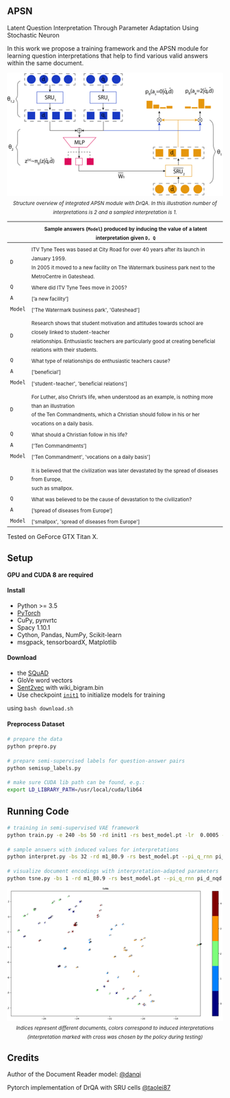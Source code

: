 ## APSN
Latent Question Interpretation Through Parameter Adaptation Using Stochastic Neuron 

In this work we propose a training framework and the APSN module for learning question interpretations that help
to find various valid answers within the same document. 
<p align="center">
<img width=650 src="imgs/apsnQ.jpg"><br>
<i><sub>Structure overview of integrated APSN module with DrQA. In this illustration number of interpretations is 2 and a sampled interpretation is 1.</sub></i><br>
</p>

|| <sub>Sample answers (`Model`) produced by inducing the value of a latent interpretation given `D, Q`</sub>|
| --- | --- |
| `D` | <sub>ITV Tyne Tees was based at City Road for over 40 years after its launch in January 1959.<br>In 2005 it moved to a new facility on The Watermark business park next to the MetroCentre in Gateshead.</sub>|
| `Q` | <sub>Where did ITV Tyne Tees move in 2005?</sub>|
| `A` | <sub>[’a new facility’]</sub> |
| `Model` | <sub>['The Watermark business park', 'Gateshead']</sub> |
|||
| `D` | <sub>Research shows that student motivation and attitudes towards school are closely linked to student-teacher<br> relationships. Enthusiastic teachers are particularly good at creating beneficial relations with their students.</sub>|
| `Q` | <sub>What type of relationships do enthusiastic teachers cause?</sub>|
| `A` | <sub>[’beneficial’]</sub> |
| `Model` | <sub>['student-teacher', 'beneficial relations']</sub> |
|||
| `D` | <sub>For Luther, also Christ’s life, when understood as an example, is nothing more than an illustration<br>of the Ten Commandments, which a Christian should follow in his or her vocations on a daily basis.</sub>|
| `Q` | <sub>What should a Christian follow in his life?</sub>|
| `A` | <sub>[’Ten Commandments’]</sub> |
| `Model` | <sub>['Ten Commandment', 'vocations on a daily basis']</sub> |
|||
| `D` | <sub>It is believed that the civilization was later devastated by the spread of diseases from Europe,<br>such as smallpox.</sub>|
| `Q` | <sub>What was believed to be the cause of devastation to the civilization?</sub>|
| `A` | <sub>[’spread of diseases from Europe’]</sub> |
| `Model` | <sub>['smallpox', 'spread of diseases from Europe']</sub> |

Tested on GeForce GTX Titan X.

## Setup
**GPU and CUDA 8 are required**

#### Install
 
 - Python >= 3.5 
 - [PyTorch](http://pytorch.org/)
 - CuPy, pynvrtc
 - Spacy 1.10.1
 - Cython, Pandas, NumPy, Scikit-learn
 - msgpack, tensorboardX, Matplotlib
 
 #### Download 
 
 - the [SQuAD](https://rajpurkar.github.io/SQuAD-explorer/)
 - GloVe word vectors 
 - [Sent2vec](https://github.com/epfml/sent2vec) with wiki_bigram.bin 
 - Use checkpoint [`init1`](https://drive.google.com/open?id=1pom0i15ztFmC9wie1odjizs_ER00yzzF) to initialize models for training
 
 using `bash download.sh`
 
 #### Preprocess Dataset
 ```bash
# prepare the data
python prepro.py

# prepare semi-supervised labels for question-answer pairs
python semisup_labels.py

# make sure CUDA lib path can be found, e.g.:
export LD_LIBRARY_PATH=/usr/local/cuda/lib64
```

## Running Code
 ```bash
# training in semi-supervised VAE framework
python train.py -e 240 -bs 50 -rd init1 -rs best_model.pt -lr  0.0005 --pi_q_rnn pi_d_nqd --control_d sru_00_kconv5_gram_s_cos --critic_loss --n_actions 5 --vae --semisup --rl_start 80 --rl_tuning pg

# sample answers with induced values for interpretations
python interpret.py -bs 32 -rd m1_80.9 -rs best_model.pt --pi_q_rnn pi_d_nqd --control_d sru_00_kconv5_gram_s_cos --n_actions 5 --vae

# visualize document encodings with interpretation-adapted parameters
python tsne.py -bs 1 -rd m1_80.9 -rs best_model.pt --pi_q_rnn pi_d_nqd --control_d sru_00_kconv5_gram_s_cos --n_actions 5 --vae
 ```
 <p align="center">
<img width=700 src="imgs/tsne.png"><br>
<i><sub>Indices represent different documents, colors correspond to induced interpretations (interpretation marked with cross was chosen by the policy during testing)</sub></i><br>
</p>

## Credits
Author of the Document Reader model: [@danqi](https://github.com/danqi)

Pytorch implementation of DrQA with SRU cells [@taolei87](https://github.com/taolei87/sru/tree/master/DrQA)
